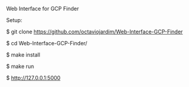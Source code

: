 Web Interface for GCP Finder

Setup:

$ git clone https://github.com/octaviojardim/Web-Interface-GCP-Finder

$ cd Web-Interface-GCP-Finder/

$ make install

$ make run

$ http://127.0.0.1:5000

